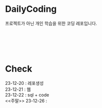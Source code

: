 # DailyCoding
프로젝트가 아닌 개인 학습을 위한 코딩 레포입니다.

<br><br><br><br>
# Check
23-12-20 : 레포생성 <br>
23-12-21 : 웹 <br>
23-12-22 : sql + code <br>
<<주말>>
23-12-26 :
